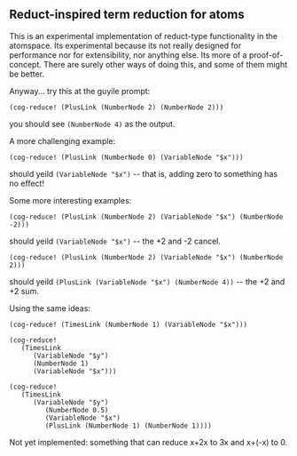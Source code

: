 
Reduct-inspired term reduction for atoms
----------------------------------------

This is an experimental implementation of reduct-type functionality
in the atomspace. Its experimental because its not really designed for
performance nor for extensibility, nor anything else. Its more of a
proof-of-concept.  There are surely other ways of doing this, and some
of them might be better.

Anyway... try this at the guyile prompt:
```
(cog-reduce! (PlusLink (NumberNode 2) (NumberNode 2)))
```

you should see `(NumberNode 4)` as the output.

A more challenging example:
```
(cog-reduce! (PlusLink (NumberNode 0) (VariableNode "$x")))
```

should yeild `(VariableNode "$x")` -- that is, adding zero to something
has no effect!

Some more interesting examples:
```
(cog-reduce! (PlusLink (NumberNode 2) (VariableNode "$x") (NumberNode -2)))
```

should yeild `(VariableNode "$x")` -- the +2 and -2 cancel.

```
(cog-reduce! (PlusLink (NumberNode 2) (VariableNode "$x") (NumberNode 2)))
```

should yeild `(PlusLink (VariableNode "$x") (NumberNode 4))` --
the +2 and +2 sum.

Using the same ideas:
```
(cog-reduce! (TimesLink (NumberNode 1) (VariableNode "$x")))

(cog-reduce!
   (TimesLink
      (VariableNode "$y")
      (NumberNode 1)
      (VariableNode "$x")))

(cog-reduce!
   (TimesLink
      (VariableNode "$y")
         (NumberNode 0.5)
         (VariableNode "$x")
         (PlusLink (NumberNode 1) (NumberNode 1))))
```

Not yet implemented: something that can reduce x+2x to 3x and x+(-x) to 0.
